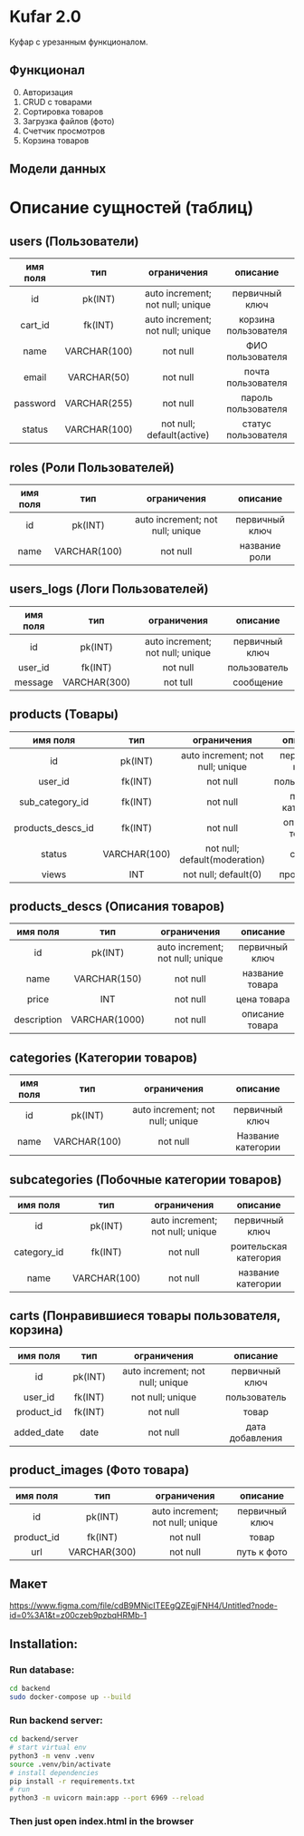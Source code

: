 # Kufar 2.0

Куфар с урезанным функционалом.

## Функционал
0) Авторизация
1) CRUD с товарами
2) Сортировка товаров
3) Загрузка файлов (фото)
4) Счетчик просмотров
5) Корзина товаров

## Модели данных
# Описание сущностей (таблиц)
## users (Пользователи)
|имя поля | тип | ограничения | описание |
|:---:|:---:|:---:|:---:|
| id | pk(INT) | auto increment; not null; unique | первичный ключ |
| cart_id | fk(INT) | auto increment; not null; unique | корзина пользователя |
| name | VARCHAR(100) | not null | ФИО пользователя |
| email | VARCHAR(50) | not null | почта пользователя |
| password | VARCHAR(255) | not null | пароль пользователя |
| status | VARCHAR(100) | not null; default(active) | статус пользователя |


## roles (Роли Пользователей)
|имя поля | тип | ограничения | описание |
|:---:|:---:|:---:|:---:|
| id | pk(INT) | auto increment; not null; unique | первичный ключ |
| name | VARCHAR(100) | not null | название роли |


## users_logs (Логи Пользователей)
|имя поля | тип | ограничения | описание |
|:---:|:---:|:---:|:---:|
| id | pk(INT) | auto increment; not null; unique | первичный ключ |
| user_id | fk(INT) | not null | пользователь |
| message | VARCHAR(300) | not tull | сообщение |


## products (Товары)
|имя поля | тип | ограничения | описание |
|:---:|:---:|:---:|:---:|
| id | pk(INT) | auto increment; not null; unique | первичный ключ |
| user_id | fk(INT) | not null | пользователь |
| sub_category_id | fk(INT) | not null | побоч. категория |
| products_descs_id | fk(INT) | not null | описание товара |
| status | VARCHAR(100) | not null; default(moderation) | статус |
| views | INT | not null; default(0) | просмотры |

## products_descs (Описания товаров)
|имя поля | тип | ограничения | описание |
|:---:|:---:|:---:|:---:|
| id | pk(INT) | auto increment; not null; unique | первичный ключ |
| name | VARCHAR(150) | not null | название товара |
| price | INT | not null | цена товара |
| description | VARCHAR(1000) | not null | описание товара |


## categories (Категории товаров)
|имя поля | тип | ограничения | описание |
|:---:|:---:|:---:|:---:|
| id | pk(INT) | auto increment; not null; unique | первичный ключ |
| name | VARCHAR(100) | not null | Название категории |


## subcategories (Побочные категории товаров)
|имя поля | тип | ограничения | описание |
|:---:|:---:|:---:|:---:|
| id | pk(INT) | auto increment; not null; unique | первичный ключ |
| category_id | fk(INT) | not null | роительская категория |
| name | VARCHAR(100) | not null | название категории |


## carts (Понравившиеся товары пользователя, корзина)
|имя поля | тип | ограничения | описание |
|:---:|:---:|:---:|:---:|
| id | pk(INT) | auto increment; not null; unique | первичный ключ |
| user_id | fk(INT) | not null; unique | пользователь |
| product_id | fk(INT) | not null | товар |
| added_date | date | not null | дата добавления |


## product_images (Фото товара)
|имя поля | тип | ограничения | описание |
|:---:|:---:|:---:|:---:|
| id | pk(INT) | auto increment; not null; unique | первичный ключ |
| product_id | fk(INT) | not null | товар |
| url | VARCHAR(300) | not null | путь к фото |

## Макет
https://www.figma.com/file/cdB9MNicITEEgQZEgjFNH4/Untitled?node-id=0%3A1&t=z00czeb9pzbqHRMb-1

## Installation:

### Run database:
```bash
cd backend
sudo docker-compose up --build
```

### Run backend server:
```bash
cd backend/server
# start virtual env
python3 -m venv .venv
source .venv/bin/activate
# install dependencies
pip install -r requirements.txt
# run
python3 -m uvicorn main:app --port 6969 --reload
```

### Then just open index.html in the browser